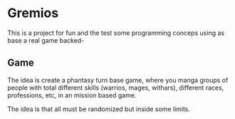 # Gremios

This is a project for fun and the test some programming conceps using as base a real game backed-

## Game
The idea is create a phantasy turn base game, where you manga groups of people with total different skills (warrios, mages, withars), different races, professions, etc, in an mission based game.

The idea is that all must be randomized but inside some limits.